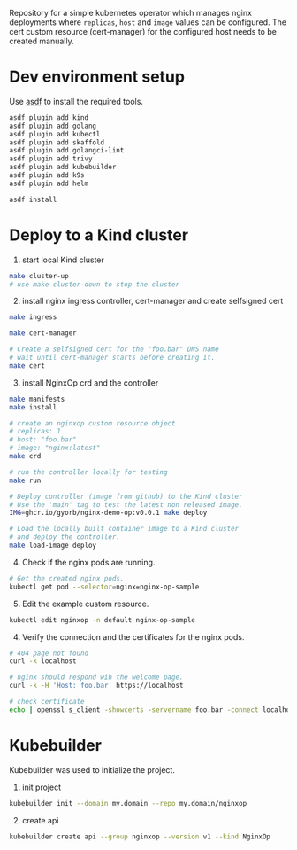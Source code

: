 
Repository for a simple kubernetes operator which manages
nginx deployments where `replicas`, `host` and `image` values
can be configured.
The cert custom resource (cert-manager) for the configured host needs to be created manually.

# Dev environment setup

Use [asdf](https://asdf-vm.com/) to install the required tools.

```sh
asdf plugin add kind
asdf plugin add golang
asdf plugin add kubectl
asdf plugin add skaffold
asdf plugin add golangci-lint
asdf plugin add trivy
asdf plugin add kubebuilder
asdf plugin add k9s
asdf plugin add helm

asdf install
```

# Deploy to a Kind cluster

1. start local Kind cluster

```sh
make cluster-up
# use make cluster-down to stop the cluster
```

2. install nginx ingress controller, cert-manager and create selfsigned cert

```sh
make ingress

make cert-manager

# Create a selfsigned cert for the "foo.bar" DNS name
# wait until cert-manager starts before creating it.
make cert
```

3. install NginxOp crd and the controller

```sh
make manifests
make install

# create an nginxop custom resource object
# replicas: 1
# host: "foo.bar"
# image: "nginx:latest"
make crd

# run the controller locally for testing
make run

# Deploy controller (image from github) to the Kind cluster
# Use the 'main' tag to test the latest non released image.
IMG=ghcr.io/gyorb/nginx-demo-op:v0.0.1 make deploy

# Load the locally built container image to a Kind cluster
# and deploy the controller.
make load-image deploy
```

4. Check if the nginx pods are running.
```sh
# Get the created nginx pods.
kubectl get pod --selector=nginx=nginx-op-sample
```

5. Edit the example custom resource.
```sh
kubectl edit nginxop -n default nginx-op-sample
```

4. Verify the connection and the certificates for the nginx pods.

```sh
# 404 page not found
curl -k localhost

# nginx should respond wih the welcome page.
curl -k -H 'Host: foo.bar' https://localhost

# check certificate
echo | openssl s_client -showcerts -servername foo.bar -connect localhost:443 2>/dev/null | openssl x509 -inform pem -noout -text
```

# Kubebuilder

Kubebuilder was used to initialize the project.

1. init project

```sh
kubebuilder init --domain my.domain --repo my.domain/nginxop
```

2. create api
```sh
kubebuilder create api --group nginxop --version v1 --kind NginxOp
```
